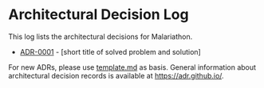 # Architectural Decision Log

This log lists the architectural decisions for Malariathon.

<!-- adrlog -- Regenerate the content by using "adr-log -i". You can install it via "npm install -g adr-log" -->

- [ADR-0001](0001-static-site-generator.md) - [short title of solved problem and solution]

<!-- adrlogstop -->

For new ADRs, please use [template.md](template.md) as basis.
General information about architectural decision records is available at <https://adr.github.io/>.